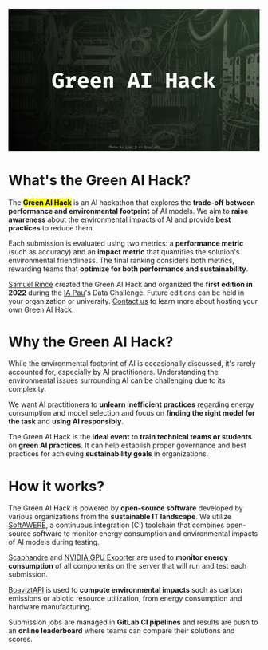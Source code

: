 ![hero](img/hero.png)

# What's the Green AI Hack?

The <mark>**Green AI Hack**</mark> is an AI hackathon that explores the **trade-off between performance and environmental footprint** of AI models. We aim to **raise awareness** about the environmental impacts of AI and provide **best practices** to reduce them.

Each submission is evaluated using two metrics: a **performance metric** (such as accuracy) and an **impact metric** that quantifies the solution's environmental friendliness. The final ranking considers both metrics, rewarding teams that **optimize for both performance and sustainability**.

[Samuel Rincé](https://samuelrince.com) created the Green AI Hack and organized the **first edition in 2022** during the [IA Pau](https://iapau.org/)'s Data Challenge. Future editions can be held in your organization or university. [Contact us](contact.md) to learn more about hosting your own Green AI Hack.

# Why the Green AI Hack?

While the environmental footprint of AI is occasionally discussed, it's rarely accounted for, especially by AI practitioners. Understanding the environmental issues surrounding AI can be challenging due to its complexity.

We want AI practitioners to **unlearn inefficient practices** regarding energy consumption and model selection and focus on **finding the right model for the task** and **using AI responsibly**.

The Green AI Hack is the **ideal event** to **train technical teams or students** on **green AI practices**. It can help establish proper governance and best practices for achieving **sustainability goals** in organizations.

# How it works?

The Green AI Hack is powered by **open-source software** developed by various organizations from the **sustainable IT landscape**. We utilize [SoftAWERE](https://gitlab.com/softawere-hackathon/softawere/), a continuous integration (CI) toolchain that combines open-source software to monitor energy consumption and environmental impacts of AI models during testing.

[Scaphandre](https://github.com/hubblo-org/scaphandre) and [NVIDIA GPU Exporter](https://github.com/utkuozdemir/nvidia_gpu_exporter) are used to **monitor energy consumption** of all components on the server that will run and test each submission.

[BoaviztAPI](https://github.com/Boavizta/boaviztapi) is used to **compute environmental impacts** such as carbon emissions or abiotic resource utilization, from energy consumption and hardware manufacturing.

Submission jobs are managed in **GitLab CI pipelines** and results are push to an **online leaderboard** where teams can compare their solutions and scores.

